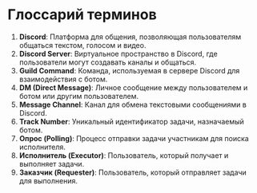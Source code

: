 ﻿# Глоссарий терминов

1. **Discord**: Платформа для общения, позволяющая пользователям общаться текстом, голосом и видео.
2. **Discord Server**: Виртуальное пространство в Discord, где пользователи могут создавать каналы и общаться.
3. **Guild Command**: Команда, используемая в сервере Discord для взаимодействия с ботом.
4. **DM (Direct Message)**: Личное сообщение между пользователем и ботом или другим пользователем.
5. **Message Channel**: Канал для обмена текстовыми сообщениями в Discord.
6. **Track Number**: Уникальный идентификатор задачи, назначаемый ботом.
7. **Опрос (Polling)**: Процесс отправки задачи участникам для поиска исполнителя.
8. **Исполнитель (Executor)**: Пользователь, который получает и выполняет задачи.
9. **Заказчик (Requester)**: Пользователь, который отправляет задачи для выполнения.